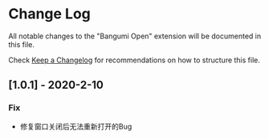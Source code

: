 # Change Log

All notable changes to the "Bangumi Open" extension will be documented in this file.

Check [Keep a Changelog](http://keepachangelog.com/) for recommendations on how to structure this file.


## [1.0.1] - 2020-2-10
### Fix
- 修复窗口关闭后无法重新打开的Bug